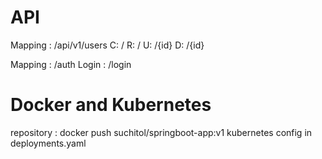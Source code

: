 # API

Mapping : /api/v1/users
C: /
R: /
U: /{id}
D: /{id}

Mapping : /auth
Login : /login

# Docker and Kubernetes

repository : docker push suchitol/springboot-app:v1
kubernetes config in deployments.yaml
